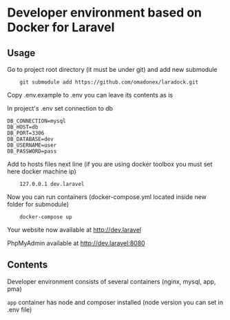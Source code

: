 # Developer environment based on Docker for Laravel

## Usage

Go to project root directory (it must be under git) and add new submodule

```
    git submodule add https://github.com/omadonex/laradock.git
```

Copy .env.example to .env you can leave its contents as is

In project's .env set connection to db
 
```
DB_CONNECTION=mysql
DB_HOST=db
DB_PORT=3306
DB_DATABASE=dev
DB_USERNAME=user
DB_PASSWORD=pass
```

Add to hosts files next line (if you are using docker toolbox you must set here docker machine ip)
```
    127.0.0.1 dev.laravel
```

Now you can run containers (docker-compose.yml located inside new folder for submodule)

```
    docker-compose up 
```

Your website now available at http://dev.laravel

PhpMyAdmin available at http://dev.laravel:8080

## Contents
Developer environment consists of several containers (nginx, mysql, app, pma)

`app` container has node and composer installed (node version you can set in .env file) 

